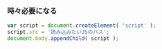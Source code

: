 ### 時々必要になる
```javascript
var script = document.createElement( 'script' );
script.src = '読み込みたいJSのパス';
document.body.appendChild( script );
```
